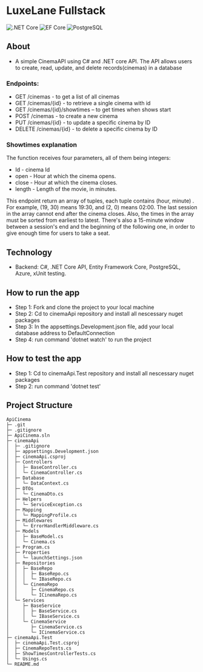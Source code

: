 # LuxeLane Fullstack


![.NET Core](https://img.shields.io/badge/.NET%20Core-v.7-purple)
![EF Core](https://img.shields.io/badge/EF%20Core-v.7-cyan)
![PostgreSQL](https://img.shields.io/badge/PostgreSQL-v.14-drakblue)

## About
* A simple CinemaAPI using C# and .NET core API. The API allows users to create, read, update, and delete records(cinemas) in a database

### Endpoints:
- GET /cinemas - to get a list of all cinemas
- GET /cinemas/{id} - to retrieve a single cinema with id
- GET /cinemas/{id}/showtimes – to get times when shows start
- POST /cinemas - to create a new cinema
- PUT /cinemas/{id} - to update a specific cinema by ID
- DELETE /cinemas/{id} - to delete a specific cinema by ID

### Showtimes explanation
The function receives four parameters, all of them being integers:
- Id - cinema Id
- open - Hour at which the cinema opens.
- close - Hour at which the cinema closes.
- length - Length of the movie, in minutes.

This endpoint return an array of tuples, each tuple contains (hour, minute) . For example, (19, 30) means 19:30, and (2, 0) means 02:00. The last session in the array cannot end after the cinema closes. Also, the times in the array must be sorted from earliest to latest.
There's also a 15-minute window between a session's end and the beginning of the following one, in order to give enough time for users to take a seat.


## Technology
* Backend: C#, .NET Core API, Entity Framework Core, PostgreSQL, Azure, xUnit testing. 

## How to run the app
- Step 1: Fork and clone the project to your local machine
- Step 2: Cd to cinemaApi repository and install all nescessary nuget packages
- Step 3: In the appsettings.Development.json file, add your local database address to DefaultConnection
- Step 4: run command 'dotnet watch' to run the project

## How to test the app
- Step 1: Cd to cinemaApi.Test repository and install all nescessary nuget packages
- Step 2: run command 'dotnet test'

## Project Structure
```
ApiCinema
├─ .git
├─ .gitignore
├─ ApiCinema.sln
├─ cinemaApi
│  ├─ .gitignore
│  ├─ appsettings.Development.json
│  ├─ cinemaApi.csproj
│  ├─ Controllers
│  │  ├─ BaseController.cs
│  │  └─ CinemaController.cs
│  ├─ Database
│  │  └─ DataContext.cs
│  ├─ DTOs
│  │  └─ CinemaDto.cs
│  ├─ Helpers
│  │  └─ ServiceException.cs
│  ├─ Mapping
│  │  └─ MappingProfile.cs
│  ├─ Middlewares
│  │  └─ ErrorHandlerMiddleware.cs
│  ├─ Models
│  │  ├─ BaseModel.cs
│  │  └─ Cinema.cs
│  ├─ Program.cs
│  ├─ Properties
│  │  └─ launchSettings.json
│  ├─ Repositories
│  │  ├─ BaseRepo
│  │  │  ├─ BaseRepo.cs
│  │  │  └─ IBaseRepo.cs
│  │  └─ CinemaRepo
│  │     ├─ CinemaRepo.cs
│  │     └─ ICinemaRepo.cs
│  └─ Services
│     ├─ BaseService
│     │  ├─ BaseService.cs
│     │  └─ IBaseService.cs
│     └─ CinemaService
│        ├─ CinemaService.cs
│        └─ ICinemaService.cs
├─ cinemaApi.Test
│  ├─ cinemaApi.Test.csproj
│  ├─ CinemaRepoTests.cs
│  ├─ ShowTimesControllerTests.cs
│  └─ Usings.cs
└─ README.md

```